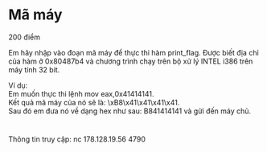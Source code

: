 # Mã máy

200 điểm

Em hãy nhập vào đoạn mã máy để thực thi hàm print_flag. Được biết địa chỉ của hàm ở 0x80487b4 và chương trình chạy trên bộ xử lý INTEL i386 trên máy tính 32 bit.

Ví dụ:<br>
Em muốn thực thi lệnh mov eax,0x41414141.<br>
Kết quả mã máy của nó sẽ là: \xB8\x41\x41\x41\x41.<br>
Sau đó em đưa nó về dạng hex như sau: B841414141 và gửi đến máy chủ.

#
Thông tin truy cập: nc 178.128.19.56 4790
